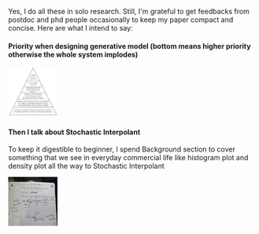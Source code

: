 Yes, I do all these in solo research. Still, I'm grateful to get feedbacks from postdoc and phd people occasionally to keep my paper compact and concise. Here are what I intend to say:

#### Priority when designing generative model (bottom means higher priority otherwise the whole system implodes)
<img src="https://github.com/nam-drun/sneak_peek_on_my_current_paper/blob/main/generative-model-design-priority.png" width="100" height="100">



#### Then I talk about Stochastic Interpolant
To keep it digestible to beginner, I spend Background section to cover something that we see in everyday commercial life like histogram plot and density plot all the way to Stochastic Interpolant

<img src="https://github.com/nam-drun/sneak_peek_on_my_current_paper/blob/main/20251018_094648.jpg" width="100" height="100">

